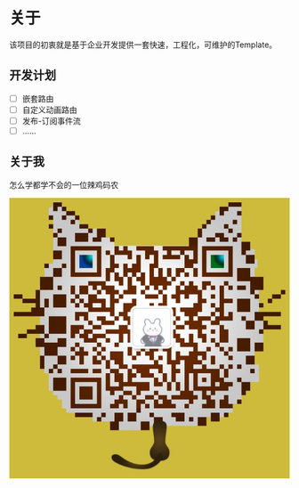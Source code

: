 # 关于

该项目的初衷就是基于企业开发提供一套快速，工程化，可维护的Template。

## 开发计划

- [ ] 嵌套路由
- [ ] 自定义动画路由
- [ ] 发布-订阅事件流
- [ ] ......

## 关于我

怎么学都学不会的一位辣鸡码农

![image-20200813103611572](./about.assets/image-20200813103611572.png)